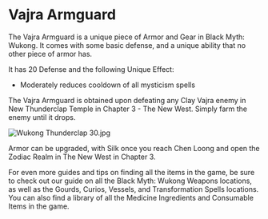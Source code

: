 # Vajra Armguard

The Vajra Armguard is a unique piece of Armor and Gear in Black Myth: Wukong. It comes with some basic defense, and a unique ability that no other piece of armor has. 

It has 20 Defense and the following Unique Effect: 

  * Moderately reduces cooldown of all mysticism spells

The Vajra Armguard is obtained upon defeating any Clay Vajra enemy in New Thunderclap Temple in Chapter 3 - The New West. Simply farm the enemy until it drops. 

![Wukong Thunderclap 30.jpg](https://oyster.ignimgs.com/mediawiki/apis.ign.com/black-myth-wukong/6/6f/Wukong_Thunderclap_30.jpg)

Armor can be upgraded, with Silk once you reach Chen Loong and open the Zodiac Realm in The New West in Chapter 3. 

For even more guides and tips on finding all the items in the game, be sure to check out our guide on all the Black Myth: Wukong Weapons locations, as well as the Gourds, Curios, Vessels, and Transformation Spells locations. You can also find a library of all the Medicine Ingredients and Consumable Items in the game. 
